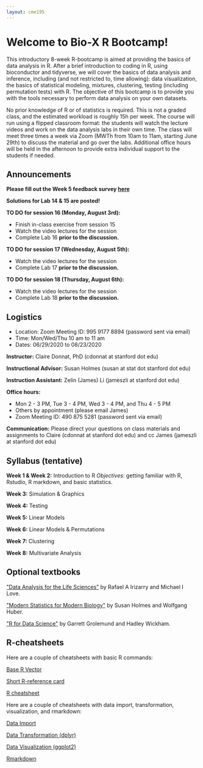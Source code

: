 ```yaml
---
layout: cme195
---
```


# [](#welcome) Welcome to Bio-X R Bootcamp!

This introductory 8-week R-bootcamp is aimed at providing the basics of data analysis in R. After a brief introduction to coding in R, using bioconductor and tidyverse, we will cover the basics of data analysis and inference, including (and not restricted to, time allowing): data visualization, the basics of statistical modeling, mixtures, clustering, testing (including permutation tests) with R.  The objective of this bootcamp is to provide you with the tools necessary to perform data analysis on your own datasets. 

No prior knowledge of R or of statistics is required. This is not a graded class, and the estimated workload is roughly 15h per week. The course will run using a flipped classroom format: the students will watch the lecture videos and work on the data analysis labs in their own time. The class will meet three times a week via Zoom (MWTh from 10am to 11am, starting June 29th) to discuss the material and go over the labs. Additional office hours will be held in the afternoon to provide extra individual support to the students if needed.

## [](#announcements) Announcements

**Please fill out the Week 5 feedback survey [here](https://forms.gle/4ah17aN4KqM6ryse9)**

**Solutions for Lab 14 & 15 are posted!**

**TO DO for session 16 (Monday, August 3rd):** 

* Finish in-class exercise from session 15
* Watch the video lectures for the session 
* Complete Lab 16 **prior to the discussion.**

**TO DO for session 17 (Wednesday, August 5th):** 

* Watch the video lectures for the session 
* Complete Lab 17 **prior to the discussion.**

**TO DO for session 18 (Thursday, August 6th):** 

* Watch the video lectures for the session 
* Complete Lab 18 **prior to the discussion.**


## [](#logistics) Logistics

* Location: Zoom Meeting ID: 995 9177 8894 (password sent via email)
* Time: Mon/Wed/Thu 10 am to 11 am
* Dates: 06/29/2020 to 08/23/2020

**Instructor:** Claire Donnat, PhD (cdonnat at stanford dot edu)

**Instructional Advisor:** Susan Holmes (susan at stat dot stanford dot edu)

**Instruction Assistant:** Zelin (James) Li (jameszli at stanford dot edu)

**Office hours:** 
* Mon 2 - 3 PM, Tue 3 - 4 PM, Wed 3 - 4 PM, and Thu 4 - 5 PM
* Others by appointment (please email James)
* Zoom Meeting ID: 490 875 5281 (password sent via email)

**Communication:** 
Please direct your questions on class materials and assignments to Claire (cdonnat at stanford dot edu) and cc James (jameszli at stanford dot edu)

## [](#course) Syllabus (tentative)

**Week 1 & Week 2:** Introduction to R
_Objectives:_ getting familiar with R, Rstudio, R markdown, and basic statistics.

**Week 3:** Simulation & Graphics

**Week 4:** Testing 

**Week 5:** Linear Models

**Week 6:** Linear Models & Permutations 

**Week 7:** Clustering

**Week 8:** Multivariate Analysis

## [](#textbook) Optional textbooks

["Data Analysis for the Life Sciences"](https://leanpub.com/dataanalysisforthelifesciences) by Rafael A Irizarry and Michael I Love.

["Modern Statistics for Modern Biology"](http://web.stanford.edu/class/bios221/book/) by Susan Holmes and Wolfgang Huber.

["R for Data Science"](http://r4ds.had.co.nz/)
by Garrett Grolemund and Hadley Wickham.



## [](#resources) R-cheatsheets

Here are a couple of cheatsheets with basic R commands:

[Base R Vector](https://rstudio.com/wp-content/uploads/2016/10/r-cheat-sheet-3.pdf)

[Short R-reference card](https://cran.r-project.org/doc/contrib/Short-refcard.pdf)

[R cheatsheet](http://nicolascampione.weebly.com/uploads/1/9/4/1/19411255/r_cheat_sheet.pdf)

Here are a couple of cheatsheets with data import, transformation, visualization, and rmarkdown:

[Data Import](https://github.com/rstudio/cheatsheets/raw/master/data-import.pdf)

[Data Transformation (dplyr)](https://github.com/rstudio/cheatsheets/raw/master/data-transformation.pdf)

[Data Visualization (ggplot2)](https://github.com/rstudio/cheatsheets/raw/master/data-visualization-2.1.pdf)

[Rmarkdown](https://github.com/rstudio/cheatsheets/raw/master/rmarkdown-2.0.pdf)


